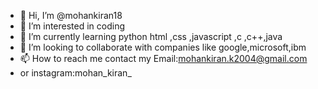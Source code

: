 - 👋 Hi, I’m @mohankiran18
- 👀 I’m interested in coding
- 🌱 I’m currently learning python html ,css ,javascript ,c ,c++,java
- 💞️ I’m looking to collaborate with companies like google,microsoft,ibm
- 📫 How to reach me contact my Email:mohankiran.k2004@gmail.com
- or instagram:mohan_kiran_

<!---
mohankiran18/mohankiran18 is a ✨ special ✨ repository because its `README.md` (this file) appears on your GitHub profile.
You can click the Preview link to take a look at your changes.
--->
